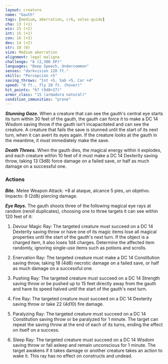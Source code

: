 ```yaml
---
layout: creature
name: "Gauth"
tags: [medium, aberration, cr6, volos-guide]
cha: 13 (+1)
wis: 15 (+2)
int: 15 (+2)
con: 16 (+3)
dex: 14 (+2)
str: 10 (0)
size: Medium aberration
alignment: legal maligna
challenge: "6 (2,300 XP)"
languages: "Deep Speech, Undercommon"
senses: "darkvision 120 ft."
skills: "Percepción +5"
saving_throws: "Int +5, Sab +5, Car +4"
speed: "0 ft., fly 20 ft. (hover)"
hit_points: "67 (9d8+27)"
armor_class: "15 (armadura natural)"
condition_immunities: "prone"
---
```


***Stunning Gaze.*** When a creature that can see the gauth's central eye starts its turn within 30 feet of the gauth, the gauth can force it to make a DC 14 Wisdom saving throw if the gauth isn't incapacitated and can see the creature. A creature that fails the save is stunned until the start of its next turn, when it can avert its eyes again. If the creature looks at the gauth in the meantime, it must immediately make the save.

***Death Throes.*** When the gauth dies, the magical energy within it explodes, and each creature within 10 feet of it must make a DC 14 Dexterity saving throw, taking 13 (3d8) force damage on a failed save, or half as much damage on a successful one.

### Actions

***Bite.*** Melee Weapon Attack: +8 al ataque, alcance 5 pies, un objetivo. Impacto: 9 (2d8) piercing damage.

***Eye Rays.*** The gauth shoots three of the following magical eye rays at random (reroll duplicates), choosing one to three targets it can see within 120 feet of it:

1. Devour Magic Ray: The targeted creature must succeed on a DC 14 Dexterity saving throw or have one of its magic items lose all magical properties until the start of the gauth's next turn. If the object is a charged item, it also loses 1d4 charges. Determine the affected item randomly, ignoring single-use items such as potions and scrolls.

2. Enervation Ray: The targeted creature must make a DC 14 Constitution saving throw, taking 18 (4d8) necrotic damage on a failed save, or half as much damage on a successful one.

3. Pushing Ray: The targeted creature must succeed on a DC 14 Strength saving throw or be pushed up to 15 feet directly away from the gauth and have its speed halved until the start of the gauth's next turn.

4. Fire Ray: The targeted creature must succeed on a DC 14 Dexterity saving throw or take 22 (4d10) fire damage.

5. Paralyzing Ray: The targeted creature must succeed on a DC 14 Constitution saving throw or be paralyzed for 1 minute. The target can repeat the saving throw at the end of each of its turns, ending the effect on itself on a success.

6. Sleep Ray: The targeted creature must succeed on a DC 14 Wisdom saving throw or fall asleep and remain unconscious for 1 minute. The target awakens if it takes damage or another creature takes an action to wake it. This ray has no effect on constructs and undead.